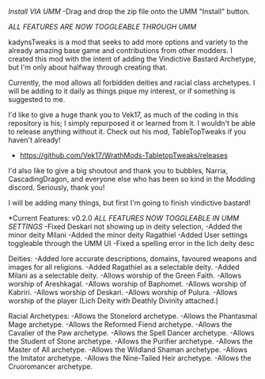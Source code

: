 *Install VIA UMM*
-Drag and drop the zip file onto the UMM "Install" button.

*ALL FEATURES ARE NOW TOGGLEABLE THROUGH UMM*

kadynsTweaks is a mod that seeks to add more options and variety to the already amazing base game and contributions from other modders. I created this mod with the intent
of adding the Vindictive Bastard Archetype, but I'm only about halfway through creating that.

Currently, the mod allows all forbidden deities and racial class archetypes. I will be adding to it daily as things pique my interest, or if something is suggested to me.

I'd like to give a huge thank you to Vek17, as much of the coding in this repository is his; I simply repurposed it or learned from it. I wouldn't be able to release
anything without it. Check out his mod, TableTopTweaks if you haven't already!
- https://github.com/Vek17/WrathMods-TabletopTweaks/releases

I'd also like to give a big shoutout and thank you to bubbles, Narria, CascadingDragon, and everyone else who has been so kind in the Modding discord.
Seriously, thank you!

I will be adding many things, but first I'm going to finish vindictive bastard!

*Current Features:
v0.2.0
*ALL FEATURES NOW TOGGLEABLE IN UMM SETTINGS*
-Fixed Deskari not showing up in deity selection,
-Added the minor deity Milani
-Added the minor deity Ragathiel
-Added User settings toggleable through the UMM UI
-Fixed a spelling error in the lich deity desc

Deities:
-Added lore accurate descriptions, domains, favoured weapons and images for all religions.
-Added Ragathiel as a selectable deity.
-Added Milani as a selectable deity.
-Allows worship of the Green Faith.
-Allows worship of Areshkagal.
-Allows worship of Baphomet.
-Allows worship of Kabriri.
-Allows worship of Deskari.
-Allows worship of Pulura.
-Allows worship of the player (Lich Deity with Deathly Divinity attached.)

Racial Archetypes:
-Allows the Stonelord archetype.
-Allows the Phantasmal Mage archetype.
-Allows the Reformed Fiend archetype.
-Allows the Cavalier of the Paw archetype.
-Allows the Spell Dancer archetype.
-Allows the Student of Stone archetype.
-Allows the Purifier archetype.
-Allows the Master of All archetype.
-Allows the Wildland Shaman archetype.
-Allows the Imitator archetype.
-Allows the Nine-Tailed Heir archetype.
-Allows the Cruoromancer archetype.




